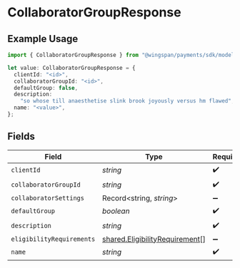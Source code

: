 # CollaboratorGroupResponse

## Example Usage

```typescript
import { CollaboratorGroupResponse } from "@wingspan/payments/sdk/models/shared";

let value: CollaboratorGroupResponse = {
  clientId: "<id>",
  collaboratorGroupId: "<id>",
  defaultGroup: false,
  description:
    "so whose till anaesthetise slink brook joyously versus hm flawed",
  name: "<value>",
};
```

## Fields

| Field                                                                                   | Type                                                                                    | Required                                                                                | Description                                                                             |
| --------------------------------------------------------------------------------------- | --------------------------------------------------------------------------------------- | --------------------------------------------------------------------------------------- | --------------------------------------------------------------------------------------- |
| `clientId`                                                                              | *string*                                                                                | :heavy_check_mark:                                                                      | N/A                                                                                     |
| `collaboratorGroupId`                                                                   | *string*                                                                                | :heavy_check_mark:                                                                      | N/A                                                                                     |
| `collaboratorSettings`                                                                  | Record<string, *string*>                                                                | :heavy_minus_sign:                                                                      | N/A                                                                                     |
| `defaultGroup`                                                                          | *boolean*                                                                               | :heavy_check_mark:                                                                      | N/A                                                                                     |
| `description`                                                                           | *string*                                                                                | :heavy_check_mark:                                                                      | N/A                                                                                     |
| `eligibilityRequirements`                                                               | [shared.EligibilityRequirement](../../../sdk/models/shared/eligibilityrequirement.md)[] | :heavy_minus_sign:                                                                      | N/A                                                                                     |
| `name`                                                                                  | *string*                                                                                | :heavy_check_mark:                                                                      | N/A                                                                                     |